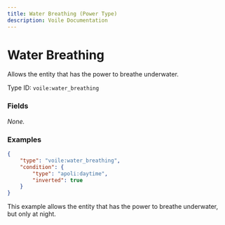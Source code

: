 ```yaml
---
title: Water Breathing (Power Type)
description: Voile Documentation
---
```


# Water Breathing

Allows the entity that has the power to breathe underwater.

Type ID: `voile:water_breathing`

### Fields

*None.*

### Examples

```json
{
    "type": "voile:water_breathing",
    "condition": {
        "type": "apoli:daytime",
        "inverted": true
    }
}
```

This example allows the entity that has the power to breathe underwater, but only at night.
